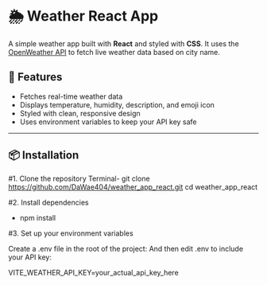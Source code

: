# 🌦️ Weather React App

A simple weather app built with **React** and styled with **CSS**. It uses the [OpenWeather API](https://openweathermap.org/api) to fetch live weather data based on city name.

## 🚀 Features

- Fetches real-time weather data
- Displays temperature, humidity, description, and emoji icon
- Styled with clean, responsive design
- Uses environment variables to keep your API key safe

---

## 📦 Installation

#1. Clone the repository
Terminal-
git clone https://github.com/DaWae404/weather_app_react.git
cd weather_app_react

#2. Install dependencies
   - npm install

#3. Set up your environment variables

Create a .env file in the root of the project:
   And then edit .env to include your API key:
  
  VITE_WEATHER_API_KEY=your_actual_api_key_here
